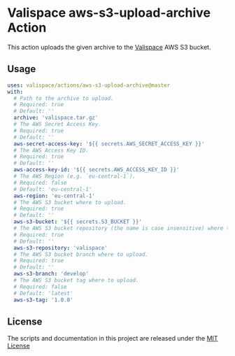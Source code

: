 # Valispace aws-s3-upload-archive Action

This action uploads the given archive to the [Valispace](https://github.com/valispace) AWS S3 bucket.

## Usage

<!-- start usage -->
```yaml
uses: valispace/actions/aws-s3-upload-archive@master
with:
  # Path to the archive to upload.
  # Required: true
  # Default: ''
  archive: 'valispace.tar.gz'
  # The AWS Secret Access Key.
  # Required: true
  # Default: ''
  aws-secret-access-key: '${{ secrets.AWS_SECRET_ACCESS_KEY }}'
  # The AWS Access Key ID.
  # Required: true
  # Default: ''
  aws-access-key-id: '${{ secrets.AWS_ACCESS_KEY_ID }}'
  # The AWS Region (e.g. `eu-central-1`).
  # Required: false
  # Default: 'eu-central-1'
  aws-region: 'eu-central-1'
  # The AWS S3 bucket where to upload.
  # Required: true
  # Default: ''
  aws-s3-bucket: '${{ secrets.S3_BUCKET }}'
  # The AWS S3 bucket repository (the name is case insensitive) where to upload.
  # Required: true
  # Default: ''
  aws-s3-repository: 'valispace'
  # The AWS S3 bucket branch where to upload.
  # Required: true
  # Default: ''
  aws-s3-branch: 'develop'
  # The AWS S3 bucket tag where to upload.
  # Required: false
  # Default: 'latest'
  aws-s3-tag: '1.0.0'
```
<!-- end usage -->

## License

The scripts and documentation in this project are released under the [MIT License](LICENSE)
